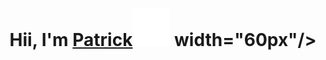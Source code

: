 <h1 align="center">
    Hii, I'm <a href="">Patrick<a><img src="https://github.com/Kathryn-Jie/Kathryn-Jie/blob/main/wave.gif" width="60px"/> width="60px"/>
</h1>
